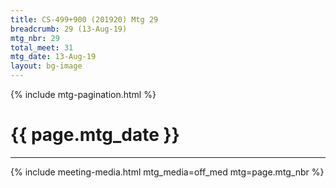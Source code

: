 ```yaml
---
title: CS-499+900 (201920) Mtg 29
breadcrumb: 29 (13-Aug-19)
mtg_nbr: 29
total_meet: 31
mtg_date: 13-Aug-19
layout: bg-image
---
```

{% include mtg-pagination.html %}
<h1 class="text-center">{{ page.mtg_date }}</h1>
<hr />
{% include meeting-media.html mtg_media=off_med mtg=page.mtg_nbr %}
